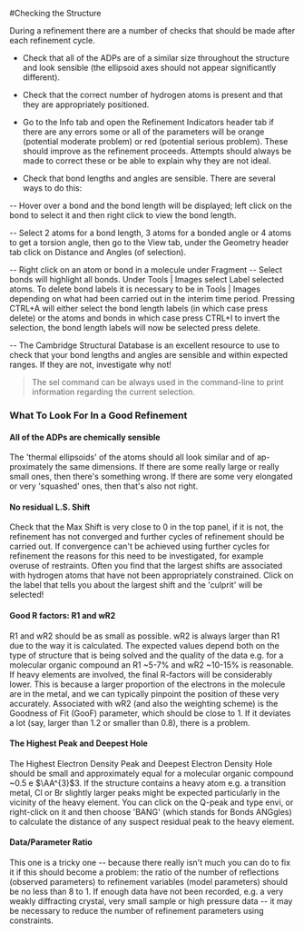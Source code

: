 #Checking the Structure

During a refinement there are a number of checks that should be made after each refinement cycle.

- Check that all of the ADPs are of a similar size throughout the structure and look sensible (the ellipsoid axes should not appear significantly different).

- Check that the correct number of hydrogen atoms is present and that they are appropriately positioned.

- Go to the Info tab and open the Refinement Indicators header tab if there are any errors some or all of the parameters will be orange (potential moderate problem) or red (potential serious problem). These should improve as the refinement proceeds. Attempts should always be made to correct these or be able to explain why they are not ideal.

- Check that bond lengths and angles are sensible. There are several ways to do this: 

-- Hover over a bond and the bond length will be displayed; left click on the bond to select it and then right click to view the bond length. 

-- Select 2 atoms for a bond length, 3 atoms for a bonded angle or 4 atoms to get a torsion angle, then go to the View tab, under the Geometry header tab click on Distance and Angles (of selection).

-- Right click on an atom or bond in a molecule under Fragment -- Select bonds will highlight all bonds. Under Tools | Images select Label selected atoms. To delete bond labels it is necessary to be in Tools | Images depending on what had been carried out in the interim time period. Pressing CTRL+A will either select the bond length labels (in which case press delete) or the atoms and bonds in which case press CTRL+I to invert the selection, the bond length labels will now be selected press delete.

-- The Cambridge Structural Database is an excellent resource to use to check that your bond lengths and angles are sensible and within expected ranges. If they are not, investigate why not!
>The sel command can be always used in the command-line to print information regarding the current selection.

### What To Look For In a Good Refinement

#### All of the ADPs are chemically sensible
The 'thermal ellipsoids' of the atoms should all look similar and of ap-proximately the same dimensions. If there are some really large or really small ones, then there's something wrong. If there are some very elongated or very 'squashed' ones, then that's also not right.

#### No residual L.S. Shift
Check that the Max Shift is very close to 0 in the top panel, if it is not, the refinement has not converged and further cycles of refinement should be carried out. If convergence can't be achieved using further cycles for refinement the reasons for this need to be investigated, for example overuse of restraints. Often you find that the largest shifts are associated with hydrogen atoms that have not been appropriately constrained. Click on the label that tells you about the largest shift and the 'culprit' will be selected!

#### Good R factors: R1 and wR2
R1 and wR2 should be as small as possible. wR2 is always larger than R1 due to the way it is calculated. The expected values depend both on the type of structure that is being solved and the quality of the data e.g. for a molecular organic compound an R1 ~5-7% and wR2 ~10-15% is reasonable. If heavy elements are involved, the final R-factors will be considerably lower. This is because a larger proportion of the electrons in the molecule are in the metal, and we can typically pinpoint the position of these very accurately. Associated with wR2 (and also the weighting scheme) is the Goodness of Fit (GooF) parameter, which should be close to 1. If it deviates a lot (say, larger than 1.2 or smaller than 0.8), there is a problem.

#### The Highest Peak and Deepest Hole
The Highest Electron Density Peak and Deepest Electron Density Hole should be small and approximately equal for a molecular organic compound ~0.5 e $\AA^{3}$3. If the structure contains a heavy atom e.g. a transition metal, Cl or Br slightly larger peaks might be expected particularly in the vicinity of the heavy element. You can click on the Q-peak and type envi, or right-click on it and then choose 'BANG' (which stands for Bonds ANGgles) to calculate the distance of any suspect residual peak to the heavy element.

#### Data/Parameter Ratio
This one is a tricky one -- because there really isn't much you can do to fix it if this should become a problem: the ratio of the number of reflections (observed parameters) to refinement variables (model parameters) should be no less than 8 to 1. If enough data have not been recorded, e.g. a very weakly diffracting crystal, very small sample or high pressure data -- it may be necessary to reduce the number of refinement parameters using constraints.
